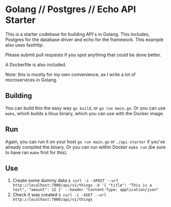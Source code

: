 # Golang // Postgres // Echo API Starter

This is a starter codebase for building API's in Golang. This includes, Postgres for the database driver and echo for the framework. This example also uses fasthttp. 

Please submit pull requests if you spot anything that could be done better.

A Dockerfile is also included. 

Note: this is mostly for my own convenience, as I write a lot of microservices in Golang. 

## Building

You can build this the easy way `go build`, or `go run main.go`. Or you can use `make`, which builds a linux binary, which you can use with the Docker image.

## Run

Again, you can run it on your host `go run main.go` or `./api-starter` if you've already compiled the binary. Or you can run within Docker `make run` (be sure to have ran `make` first for this). 

## Use
1. Create some dummy data `$ curl -i -XPOST --url http://localhost:7000/api/v1/things -d '{ "title": "This is a test", "amount": 12 }' --header "Content-Type: application/json"` 
2. Check it was created `$ curl -i -XGET --url http://localhost:7000/api/v1/things`
